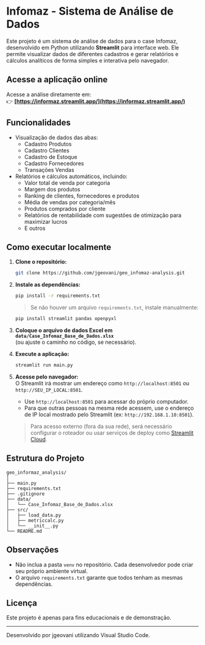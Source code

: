 # Infomaz - Sistema de Análise de Dados

Este projeto é um sistema de análise de dados para o case Infomaz, desenvolvido em Python utilizando **Streamlit** para interface web. Ele permite visualizar dados de diferentes cadastros e gerar relatórios e cálculos analíticos de forma simples e interativa pelo navegador.

## Acesse a aplicação online

Acesse a análise diretamente em:  
👉 **[https://informaz.streamlit.app/](https://informaz.streamlit.app/)**

## Funcionalidades

- Visualização de dados das abas:
  - Cadastro Produtos
  - Cadastro Clientes
  - Cadastro de Estoque
  - Cadastro Fornecedores
  - Transações Vendas
- Relatórios e cálculos automáticos, incluindo:
  - Valor total de venda por categoria
  - Margem dos produtos
  - Ranking de clientes, fornecedores e produtos
  - Média de vendas por categoria/mês
  - Produtos comprados por cliente
  - Relatórios de rentabilidade com sugestões de otimização para maximizar lucros
  - E outros

## Como executar localmente

1. **Clone o repositório:**
   ```bash
   git clone https://github.com/jgeovani/geo_infomaz-analysis.git
   ```

2. **Instale as dependências:**
   ```bash
   pip install -r requirements.txt
   ```
   > Se não houver um arquivo `requirements.txt`, instale manualmente:
   ```bash
   pip install streamlit pandas openpyxl
   ```

3. **Coloque o arquivo de dados Excel em `data/Case_Infomaz_Base_de_Dados.xlsx`**  
   (ou ajuste o caminho no código, se necessário).

4. **Execute a aplicação:**
   ```bash
   streamlit run main.py
   ```

5. **Acesse pelo navegador:**  
   O Streamlit irá mostrar um endereço como `http://localhost:8501` ou `http://SEU_IP_LOCAL:8501`.  
   - Use `http://localhost:8501` para acessar do próprio computador.
   - Para que outras pessoas na mesma rede acessem, use o endereço de IP local mostrado pelo Streamlit (ex: `http://192.168.1.10:8501`).

   > Para acesso externo (fora da sua rede), será necessário configurar o roteador ou usar serviços de deploy como [Streamlit Cloud](https://streamlit.io/cloud).

## Estrutura do Projeto

```
geo_informaz_analysis/
│
├── main.py
├── requirements.txt
├── .gitignore
├── data/
│   └── Case_Infomaz_Base_de_Dados.xlsx
├── src/
│   ├── load_data.py
│   ├── metriccalc.py
│   └── __init__.py
└── README.md
```

## Observações

- Não inclua a pasta `venv` no repositório. Cada desenvolvedor pode criar seu próprio ambiente virtual.
- O arquivo `requirements.txt` garante que todos tenham as mesmas dependências.

## Licença

Este projeto é apenas para fins educacionais e de demonstração.

---

Desenvolvido por jgeovani utilizando Visual Studio Code.